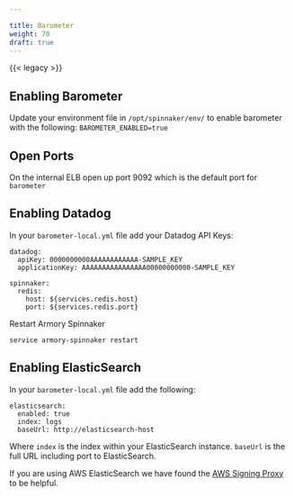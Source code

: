 ```yaml
---

title: Barometer
weight: 70
draft: true
---
```

{{< legacy >}}

## Enabling Barometer

Update your environment file in `/opt/spinnaker/env/` to enable barometer with the following:
`BAROMETER_ENABLED=true`

## Open Ports

On the internal ELB open up port 9092 which is the default port for `barometer`

## Enabling Datadog

In your `barometer-local.yml` file add your Datadog API Keys:

```
datadog:
  apiKey: 0000000000AAAAAAAAAAAA-SAMPLE_KEY
  applicationKey: AAAAAAAAAAAAAAAA00000000000-SAMPLE_KEY

spinnaker:
  redis:
    host: ${services.redis.host}
    port: ${services.redis.port}
```

Restart Armory Spinnaker

```
service armory-spinnaker restart
```

## Enabling ElasticSearch

In your `barometer-local.yml` file add the following:
```
elasticsearch:
  enabled: true
  index: logs
  baseUrl: http://elasticsearch-host
```
Where `index` is the index within your ElasticSearch instance. `baseUrl` is the full URL including port to ElasticSearch.

If you are using AWS ElasticSearch we have found the [AWS Signing Proxy](https://hub.docker.com/r/cllunsford/aws-signing-proxy/`) to be helpful.
